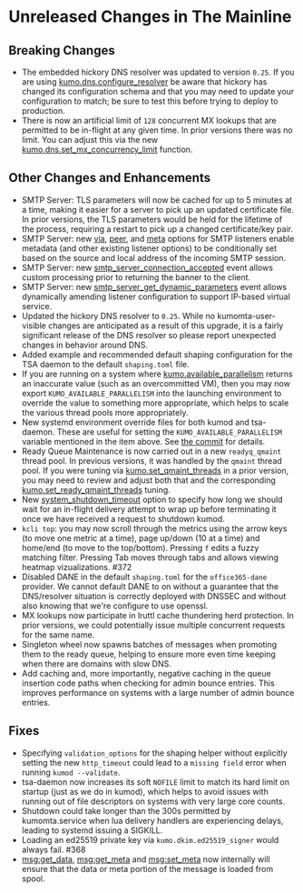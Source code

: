 # Unreleased Changes in The Mainline

## Breaking Changes
* The embedded hickory DNS resolver was updated to version `0.25`.
  If you are using
  [kumo.dns.configure_resolver](../reference/kumo.dns/configure_resolver.md) be
  aware that hickory has changed its configuration schema and that you may need
  to update your configuration to match; be sure to test this before trying to
  deploy to production.
* There is now an artificial limit of `128` concurrent MX lookups that are
  permitted to be in-flight at any given time. In prior versions there was
  no limit. You can adjust this via the new
  [kumo.dns.set_mx_concurrency_limit](../reference/kumo.dns/set_mx_concurrency_limit.md)
  function.

## Other Changes and Enhancements

* SMTP Server: TLS parameters will now be cached for up to 5 minutes at
  a time, making it easier for a server to pick up an updated certificate
  file. In prior versions, the TLS parameters would be held for the lifetime
  of the process, requiring a restart to pick up a changed certificate/key
  pair.
* SMTP Server: new [via](../reference/kumo/start_esmtp_listener/via.md),
  [peer](../reference/kumo/start_esmtp_listener/peer.md), and
  [meta](../reference/kumo/start_esmtp_listener/meta.md) options for
  SMTP listeners enable metadata (and other existing listener options) to
  be conditionally set based on the source and local address of the
  incoming SMTP session.
* SMTP Server: new
  [smtp_server_connection_accepted](../reference/events/smtp_server_connection_accepted.md)
  event allows custom processing prior to returning the banner to the client.
* SMTP Server: new
  [smtp_server_get_dynamic_parameters](../reference/events/smtp_server_get_dynamic_parameters.md)
  event allows dynamically amending listener configuration to support IP-based
  virtual service.
* Updated the hickory DNS resolver to `0.25`. While no kumomta-user-visible
  changes are anticipated as a result of this upgrade, it is a fairly
  significant release of the DNS resolver so please report unexpected
  changes in behavior around DNS.
* Added example and recommended default shaping configuration for the
  TSA daemon to the default `shaping.toml` file.
* If you are running on a system where
  [kumo.available_parallelism](../reference/kumo/available_parallelism.md)
  returns an inaccurate value (such as an overcommitted VM), then you may
  now export `KUMO_AVAILABLE_PARALLELISM` into the launching environment to
  override the value to something more appropriate, which helps to scale
  the various thread pools more appropriately.
* New systemd environment override files for both kumod and tsa-daemon.  These
  are useful for setting the `KUMO_AVAILABLE_PARALLELISM` variable mentioned in
  the item above. See [the
  commit](https://github.com/KumoCorp/kumomta/commit/f8bbacba541375e0be2d2ac355f4c109826c0700)
  for details.
* Ready Queue Maintenance is now carried out in a new `readyq_qmaint` thread
  pool. In previous versions, it was handled by the `qmaint` thread pool.  If
  you were tuning via
  [kumo.set_qmaint_threads](../reference/kumo/set_qmaint_threads.md) in a prior
  version, you may need to review and adjust both that and the corresponding
  [kumo.set_ready_qmaint_threads](../reference/kumo/set_ready_qmaint_threads.md)
  tuning.
* New
  [system_shutdown_timeout](../reference/kumo/make_egress_path/system_shutdown_timeout.md)
  option to specify how long we should wait for an in-flight delivery attempt
  to wrap up before terminating it once we have received a request to shutdown
  kumod.
* `kcli top`: you may now scroll through the metrics using the arrow keys
  (to move one metric at a time), page up/down (10 at a time) and home/end
  (to move to the top/bottom). Pressing `f` edits a fuzzy matching filter.
  Pressing Tab moves through tabs and allows viewing heatmap vizualizations.
  #372
* Disabled DANE in the default `shaping.toml` for the `office365-dane` provider.
  We cannot default DANE to on without a guarantee that the DNS/resolver
  situation is correctly deployed with DNSSEC and without also knowing that
  we're configure to use openssl.
* MX lookups now participate in lruttl cache thundering herd protection.
  In prior versions, we could potentially issue multiple concurrent requests
  for the same name.
* Singleton wheel now spawns batches of messages when promoting them to
  the ready queue, helping to ensure more even time keeping when there are
  domains with slow DNS.
* Add caching and, more importantly, negative caching in the queue insertion
  code paths when checking for admin bounce entries. This improves performance
  on systems with a large number of admin bounce entries.

## Fixes

* Specifying `validation_options` for the shaping helper without explicitly
  setting the new `http_timeout` could lead to a `missing field` error when
  running `kumod --validate`.
* tsa-daemon now increases its soft `NOFILE` limit to match its hard limit
  on startup (just as we do in kumod), which helps to avoid issues with
  running out of file descriptors on systems with very large core counts.
* Shutdown could take longer than the 300s permitted by kumomta.service
  when lua delivery handlers are experiencing delays, leading to systemd
  issuing a SIGKILL.
* Loading an ed25519 private key via `kumo.dkim.ed25519_signer` would always
  fail. #368
* [msg:get_data](../reference/message/get_data.md),
  [msg:get_meta](../reference/message/get_meta.md) and
  [msg:set_meta](../reference/message/set_meta.md) now internally will ensure
  that the data or meta portion of the message is loaded from spool.
